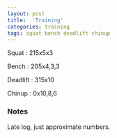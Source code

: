```yaml
---
layout: post
title:  'Training'
categories: training
tags: squat bench deadlift chinup 
---
```


Squat       :   215x5x3

Bench       :   205x4,3,3

Deadlift    :   315x10

Chinup      :   0x10,8,6

### Notes

Late log, just approximate numbers.
